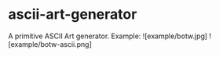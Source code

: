 # ascii-art-generator
A primitive ASCII Art generator.
Example:
![example/botw.jpg]
![example/botw-ascii.png]
